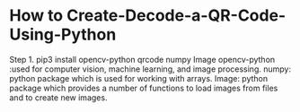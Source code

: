 # How to Create-Decode-a-QR-Code-Using-Python
Step 1. pip3 install opencv-python qrcode numpy Image
opencv-python :used for computer vision, machine learning, and image processing.
numpy: python package which is used for working with arrays.
Image: python package which provides a number of functions to load images from files and to create new images.
